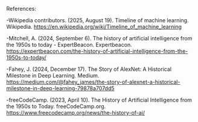 References:

-Wikipedia contributors. (2025, August 19). Timeline of machine learning. Wikipedia. https://en.wikipedia.org/wiki/Timeline_of_machine_learning

-Mitchell, A. (2024, September 6). The history of artificial intelligence from the 1950s to today - ExpertBeacon. Expertbeacon. https://expertbeacon.com/the-history-of-artificial-intelligence-from-the-1950s-to-today/

-Fahey, J. (2024, December 17). The Story of AlexNet: A Historical Milestone in Deep Learning. Medium. https://medium.com/@fahey_james/the-story-of-alexnet-a-historical-milestone-in-deep-learning-79878a707dd5

-freeCodeCamp. (2023, April 10). The History of Artificial Intelligence from the 1950s to Today. freeCodeCamp.org. https://www.freecodecamp.org/news/the-history-of-ai/
